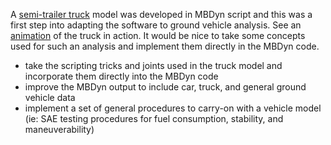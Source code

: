 A [semi-trailer truck](https://www.mbdyn.org/userfiles/documents/examples/semitrailerPub.tar.bz2) model was developed in MBDyn script and this was a first step into adapting the software to ground vehicle analysis. See an [animation](https://www.mbdyn.org/userfiles/documents/examples/animCamion.gif) of the truck in action. It would be nice to take some concepts used for such an analysis and implement them directly in the MBDyn code.

- take the scripting tricks and joints used in the truck model and incorporate them directly into the MBDyn code
- improve the MBDyn output to include car, truck, and general ground vehicle data
- implement a set of general procedures to carry-on with a vehicle model (ie: SAE testing procedures for fuel consumption, stability, and maneuverability)
